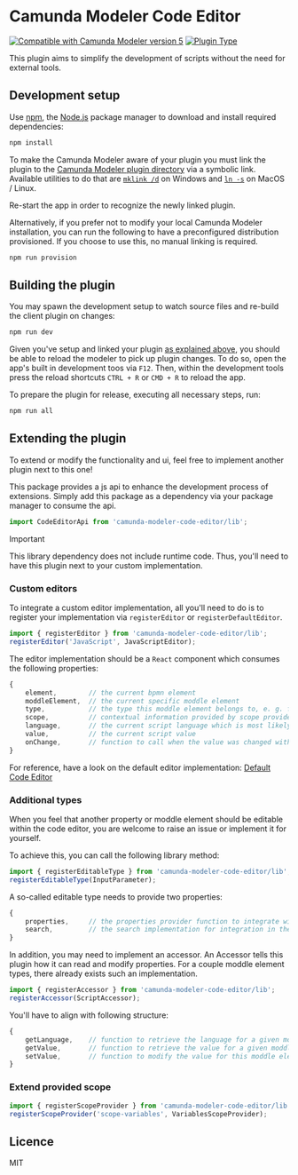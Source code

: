 # Camunda Modeler Code Editor

[![Compatible with Camunda Modeler version 5](https://img.shields.io/badge/Modeler_Version-5.0.0+-blue.svg)](#) [![Plugin Type](https://img.shields.io/badge/Plugin_Type-BPMN-orange.svg)](#)

This plugin aims to simplify the development of scripts without the need for external tools.

## Development setup

Use [npm](https://www.npmjs.com/), the [Node.js](https://nodejs.org/en/) package manager to download and install required dependencies:

```sh
npm install
```

To make the Camunda Modeler aware of your plugin you must link the plugin to the [Camunda Modeler plugin directory](https://github.com/camunda/camunda-modeler/tree/develop/docs/plugins#plugging-into-the-camunda-modeler) via a symbolic link.
Available utilities to do that are [`mklink /d`](https://docs.microsoft.com/en-us/windows-server/administration/windows-commands/mklink) on Windows and [`ln -s`](https://linux.die.net/man/1/ln) on MacOS / Linux.

Re-start the app in order to recognize the newly linked plugin.

Alternatively, if you prefer not to modify your local Camunda Modeler installation, you can run the following to have a preconfigured distribution provisioned. If you choose to use this, no manual linking is required.

```sh
npm run provision
```

## Building the plugin

You may spawn the development setup to watch source files and re-build the client plugin on changes:

```sh
npm run dev
```

Given you've setup and linked your plugin [as explained above](#development-setup), you should be able to reload the modeler to pick up plugin changes. To do so, open the app's built in development toos via `F12`. Then, within the development tools press the reload shortcuts `CTRL + R` or `CMD + R` to reload the app.

To prepare the plugin for release, executing all necessary steps, run:

```sh
npm run all
```

## Extending the plugin

To extend or modify the functionality and ui, feel free to implement another plugin next to this one!

This package provides a js api to enhance the development process of extensions. Simply add this package as a dependency via your package manager to consume the api.

```js
import CodeEditorApi from 'camunda-modeler-code-editor/lib';
```

> [!IMPORTANT]
> This library dependency does not include runtime code. Thus, you'll need to have this plugin next to your custom implementation.

### Custom editors

To integrate a custom editor implementation, all you'll need to do is to register your implementation via `registerEditor` or `registerDefaultEditor`.

```js
import { registerEditor } from 'camunda-modeler-code-editor/lib';
registerEditor('JavaScript', JavaScriptEditor);
```

The editor implementation should be a `React` component which consumes the following properties:

```js
{
    element,        // the current bpmn element
    moddleElement,  // the current specific moddle element
    type,           // the type this moddle element belongs to, e. g. for scripts it can be an execution listener or a task listener
    scope,          // contextual information provided by scope providers implementation, could contain available variables for example
    language,       // the current script language which is most likely only important for editors that support multiple
    value,          // the current script value
    onChange,       // function to call when the value was changed within the editor
}
```

For reference, have a look on the default editor implementation: [Default Code Editor](./client/components/DefaultCodeEditor.js)

### Additional types

When you feel that another property or moddle element should be editable within the code editor, you are welcome to raise an issue or implement it for yourself.

To achieve this, you can call the following library method:

```js
import { registerEditableType } from 'camunda-modeler-code-editor/lib';
registerEditableType(InputParameter);
```

A so-called editable type needs to provide two properties:

```js
{
    properties,     // the properties provider function to integrate with the properties panel
    search,         // the search implementation for integration in the open dialog
}
```

In addition, you may need to implement an accessor. An Accessor tells this plugin how it can read and modify properties. For a couple moddle element types, there already exists such an implementation.

```js
import { registerAccessor } from 'camunda-modeler-code-editor/lib';
registerAccessor(ScriptAccessor);
```

You'll have to align with following structure:

```js
{
    getLanguage,    // function to retrieve the language for a given moddle element
    getValue,       // function to retrieve the value for a given moddle element
    setValue,       // function to modify the value for this moddle element
}
```

### Extend provided scope

```js
import { registerScopeProvider } from 'camunda-modeler-code-editor/lib';
registerScopeProvider('scope-variables', VariablesScopeProvider);
```

## Licence

MIT
